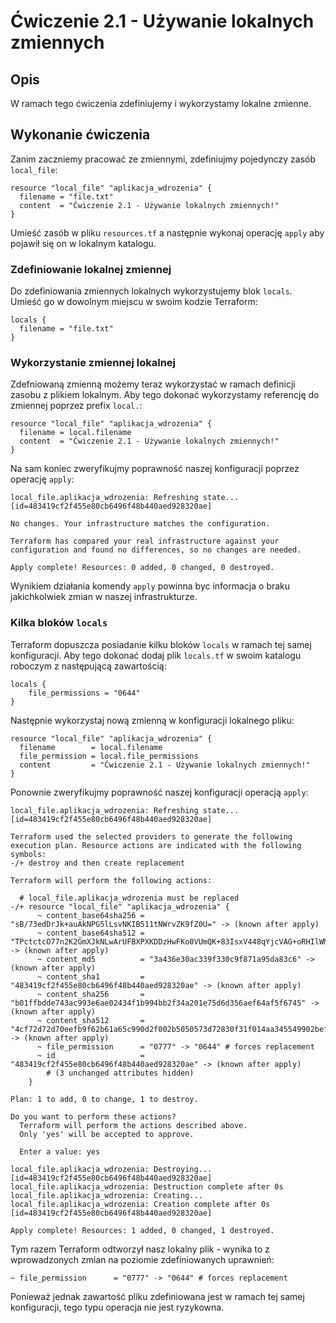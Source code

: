 # Ćwiczenie 2.1 - Używanie lokalnych zmiennych
## Opis
W ramach tego ćwiczenia zdefiniujemy i wykorzystamy lokalne zmienne.

## Wykonanie ćwiczenia
Zanim zaczniemy pracować ze zmiennymi, zdefiniujmy pojedynczy zasób `local_file`:
```
resource "local_file" "aplikacja_wdrozenia" {
  filename = "file.txt"
  content  = "Ćwiczenie 2.1 - Używanie lokalnych zmiennych!"
}
```
Umieść zasób w pliku `resources.tf` a następnie wykonaj operację `apply` aby pojawił się on w lokalnym katalogu.

### Zdefiniowanie lokalnej zmiennej
Do zdefiniowania zmiennych lokalnych wykorzystujemy blok `locals`. Umieść go w dowolnym miejscu w swoim kodzie Terraform:
```
locals {
  filename = "file.txt"
}
```

### Wykorzystanie zmiennej lokalnej
Zdefniowaną zmienną możemy teraz wykorzystać w ramach definicji zasobu z plikiem lokalnym. Aby tego dokonać wykorzystamy referencję do zmiennej poprzez prefix `local.`:
```
resource "local_file" "aplikacja_wdrozenia" {
  filename = local.filename
  content  = "Ćwiczenie 2.1 - Używanie lokalnych zmiennych!"
}
```
Na sam koniec zweryfikujmy poprawność naszej konfiguracji poprzez operację `apply`:
```
local_file.aplikacja_wdrozenia: Refreshing state... [id=483419cf2f455e80cb6496f48b440aed928320ae]

No changes. Your infrastructure matches the configuration.

Terraform has compared your real infrastructure against your configuration and found no differences, so no changes are needed.

Apply complete! Resources: 0 added, 0 changed, 0 destroyed.
```
Wynikiem działania komendy `apply` powinna byc informacja o braku jakichkolwiek zmian w naszej infrastrukturze.

### Kilka bloków `locals`
Terraform dopuszcza posiadanie kilku bloków `locals` w ramach tej samej konfiguracji. Aby tego dokonać dodaj plik `locals.tf` w swoim katalogu roboczym z następującą zawartością:
```
locals {
    file_permissions = "0644"
}
```
Następnie wykorzystaj nową zmienną w konfiguracji lokalnego pliku:
```
resource "local_file" "aplikacja_wdrozenia" {
  filename        = local.filename
  file_permission = local.file_permissions
  content         = "Ćwiczenie 2.1 - Używanie lokalnych zmiennych!"
}
```
Ponownie zweryfikujmy poprawność naszej konfiguracji operacją `apply`:
```
local_file.aplikacja_wdrozenia: Refreshing state... [id=483419cf2f455e80cb6496f48b440aed928320ae]

Terraform used the selected providers to generate the following execution plan. Resource actions are indicated with the following symbols:
-/+ destroy and then create replacement

Terraform will perform the following actions:

  # local_file.aplikacja_wdrozenia must be replaced
-/+ resource "local_file" "aplikacja_wdrozenia" {
      ~ content_base64sha256 = "sB/73edDrJk+auAkNPG5lLsvNKIB511tNWrvZK9fZ0U=" -> (known after apply)
      ~ content_base64sha512 = "TPctctcO77n2K2GmXJkNLwArUFBXPXKDDzHwFKo0VUmQK+83IsxV448qYjcVAG+oRHIlWMpHZQx6JMvlrL4nAA==" -> (known after apply)
      ~ content_md5          = "3a436e30ac339f330c9f871a95da83c6" -> (known after apply)
      ~ content_sha1         = "483419cf2f455e80cb6496f48b440aed928320ae" -> (known after apply)
      ~ content_sha256       = "b01ffbdde743ac993e6ae02434f1b994bb2f34a201e75d6d356aef64af5f6745" -> (known after apply)
      ~ content_sha512       = "4cf72d72d70eefb9f62b61a65c990d2f002b5050573d72830f31f014aa345549902bef3722cc55e38f2a623715006fa844722558ca47650c7a24cbe5acbe2700" -> (known after apply)
      ~ file_permission      = "0777" -> "0644" # forces replacement
      ~ id                   = "483419cf2f455e80cb6496f48b440aed928320ae" -> (known after apply)
        # (3 unchanged attributes hidden)
    }

Plan: 1 to add, 0 to change, 1 to destroy.

Do you want to perform these actions?
  Terraform will perform the actions described above.
  Only 'yes' will be accepted to approve.

  Enter a value: yes

local_file.aplikacja_wdrozenia: Destroying... [id=483419cf2f455e80cb6496f48b440aed928320ae]
local_file.aplikacja_wdrozenia: Destruction complete after 0s
local_file.aplikacja_wdrozenia: Creating...
local_file.aplikacja_wdrozenia: Creation complete after 0s [id=483419cf2f455e80cb6496f48b440aed928320ae]

Apply complete! Resources: 1 added, 0 changed, 1 destroyed.
```
Tym razem Terraform odtworzył nasz lokalny plik - wynika to z wprowadzonych zmian na poziomie zdefiniowanych uprawnień:
```
~ file_permission      = "0777" -> "0644" # forces replacement
```
Ponieważ jednak zawartość pliku zdefiniowana jest w ramach tej samej konfiguracji, tego typu operacja nie jest ryzykowna.